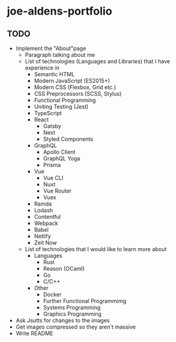# joe-aldens-portfolio

## TODO

- Implement the "About"page
  - Paragraph talking about me
  - List of technologies (Languages and Libraries) that I have experience in
    - Semantic HTML
    - Modern JavaScript (ES2015+)
    - Modern CSS (Flexbox, Grid etc.)
    - CSS Preprocessors (SCSS, Stylus)
    - Functional Programming
    - Uniting Testing (Jest)
    - TypeScript
    - React
      - Gatsby
      - Next
      - Styled Components
    - GraphQL
      - Apollo Client
      - GraphQL Yoga
      - Prisma
    - Vue
      - Vue CLI
      - Nuxt
      - Vue Router
      - Vuex
    - Ramda
    - Lodash
    - Contentful
    - Webpack
    - Babel
    - Netlify
    - Zeit Now
  - List of technologies that I would like to learn more about
    - Languages
      - Rust
      - Reason (OCaml)
      - Go
      - C/C++
    - Other
      - Docker
      - Further Functional Programmimg
      - Systems Programming
      - Graphics Programming
- Ask Jsutts for changes to the images
- Get images compressed so they aren't massive
- Write README
